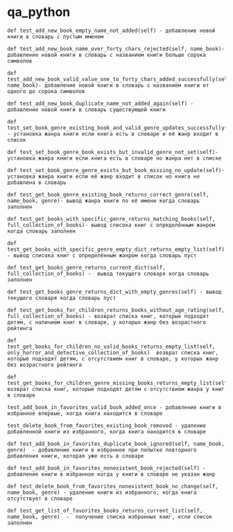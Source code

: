 # qa_python

    def test_add_new_book_empty_name_not_added(self) - добавление новой книги в словарь с пустым именем

    def test_add_new_book_name_over_forty_chars_rejected(self, name_book)- добавление новой книги в словарь с названием книги больше сорока символов

    def test_add_new_book_valid_value_one_to_forty_chars_added_successfully(self, name_book)- добавление новой книги в словарь с названием книги от одного до сорока символов

    def test_add_new_book_duplicate_name_not_added_again(self) - добавление новой книги в словарь существующей книги

    def test_set_book_genre_existing_book_and_valid_genre_updates_successfully(self) - установка жанра книги если книга есть в словаре и её жанр входит в список

    def test_set_book_genre_book_exists_but_invalid_genre_not_set(self)- установка жанра книги если книга есть в словаре но жанра нет в списке

    def test_set_book_genre_genre_exists_but_book_missing_no_update(self)- установка жанра книги если её жанр входит в список но книга не добавлена в словарь

    def test_get_book_genre_existing_book_returns_correct_genre(self, name_book, genre)- вывод жанра книги по её имени когда словарь заполнен

    def test_get_books_with_specific_genre_returns_matching_books(self, full_collection_of_books)- вывод списока книг с определённым жанром когда словарь заполнен

    def test_get_books_with_specific_genre_empty_dict_returns_empty_list(self) - вывод списока книг с определённым жанром когда словарь пуст

    def test_get_books_genre_returns_current_dict(self, full_collection_of_books) -  вывод текущего словаря когда словарь заполнен

    def test_get_books_genre_returns_dict_with_empty_genres(self) - вывод текущего словаря когда словарь пуст

    def test_get_books_for_children_returns_books_without_age_rating(self, full_collection_of_books) - возврат списка книг, которые подходят детям, с наличием книг в словаре, у которых жанр без возрастного рейтинга 

    def test_get_books_for_children_no_valid_books_returns_empty_list(self, only_horror_and_detective_collection_of_books)  возврат списка книг, которые подходят детям, с отсутствием книг в словаре, у которых жанр без возрастного рейтинга 

    def test_get_books_for_children_genre_missing_books_returns_empty_list(self)  возврат списка книг, которые подходят детям с отсутствием жанра у книг в словаре

    test_add_book_in_favorites_valid_book_added_once - добавление книги в избранное впервые, когда книга находится в словаре

    test_delete_book_from_favorites_existing_book_removed - удаление добавленной книги из избранного, когда книга находится в словаре

    def test_add_book_in_favorites_duplicate_book_ignored(self, name_book, genre)  - добавление книги в избранное при попытке повторного добавления книги, которая уже есть в словаре

    def test_add_book_in_favorites_nonexistent_book_rejected(self) - добавление книги в избранное когда у книги в словаре не указан жанр

    def test_delete_book_from_favorites_nonexistent_book_no_change(self, name_book, genre) - удаление книги из избранного, когда книга отсутствует в словаре

    def test_get_list_of_favorites_books_returns_current_list(self, name_book, genre)  -  получение списка избранных книг, если список заполнен


